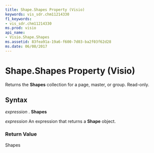 ```yaml
---
title: Shape.Shapes Property (Visio)
keywords: vis_sdr.chm11214330
f1_keywords:
- vis_sdr.chm11214330
ms.prod: visio
api_name:
- Visio.Shape.Shapes
ms.assetid: 83fea91a-19a6-f600-7d03-ba2f03f62d28
ms.date: 06/08/2017
---
```



# Shape.Shapes Property (Visio)

Returns the **Shapes** collection for a page, master, or group. Read-only.


## Syntax

 _expression_ . **Shapes**

 _expression_ An expression that returns a **Shape** object.


### Return Value

Shapes


